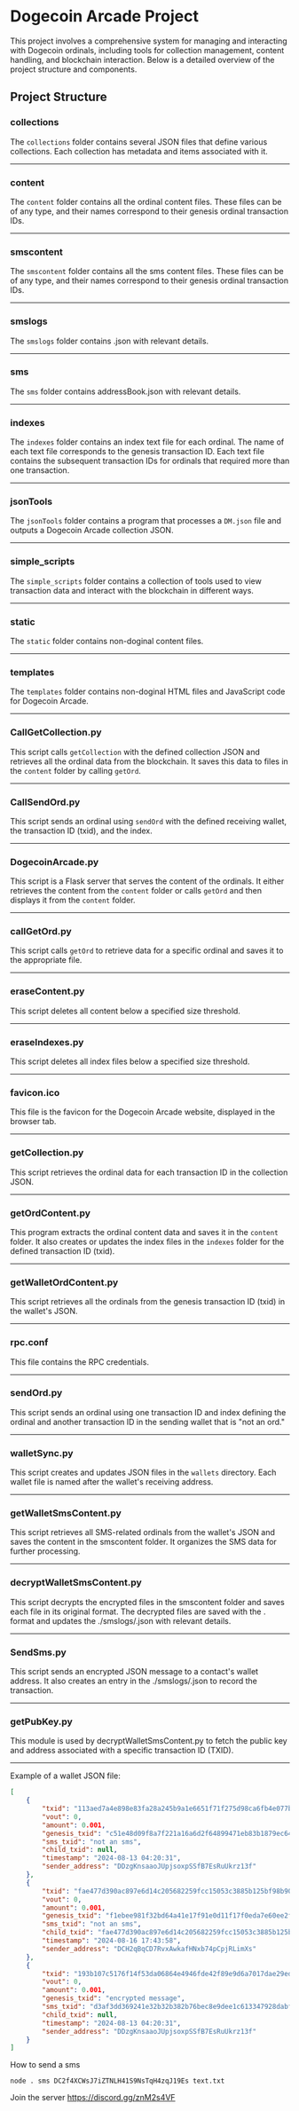 
# Dogecoin Arcade Project

This project involves a comprehensive system for managing and interacting with Dogecoin ordinals, including tools for collection management, content handling, and blockchain interaction. Below is a detailed overview of the project structure and components.

## Project Structure

### collections

The `collections` folder contains several JSON files that define various collections. Each collection has metadata and items associated with it.

---

### content

The `content` folder contains all the ordinal content files. These files can be of any type, and their names correspond to their genesis ordinal transaction IDs.

---

### smscontent

The `smscontent` folder contains all the sms content files. These files can be of any type, and their names correspond to their genesis ordinal transaction IDs.

---

### smslogs

The `smslogs` folder contains <contact address>.json with relevant details.

---

### sms

The `sms` folder contains addressBook.json with relevant details.

---
### indexes

The `indexes` folder contains an index text file for each ordinal. The name of each text file corresponds to the genesis transaction ID. Each text file contains the subsequent transaction IDs for ordinals that required more than one transaction.

---

### jsonTools

The `jsonTools` folder contains a program that processes a `DM.json` file and outputs a Dogecoin Arcade collection JSON.

---

### simple_scripts

The `simple_scripts` folder contains a collection of tools used to view transaction data and interact with the blockchain in different ways.

---

### static

The `static` folder contains non-doginal content files.

---

### templates

The `templates` folder contains non-doginal HTML files and JavaScript code for Dogecoin Arcade.

---

### CallGetCollection.py

This script calls `getCollection` with the defined collection JSON and retrieves all the ordinal data from the blockchain. It saves this data to files in the `content` folder by calling `getOrd`.

---

### CallSendOrd.py

This script sends an ordinal using `sendOrd` with the defined receiving wallet, the transaction ID (txid), and the index.

---

### DogecoinArcade.py

This script is a Flask server that serves the content of the ordinals. It either retrieves the content from the `content` folder or calls `getOrd` and then displays it from the `content` folder.

---

### callGetOrd.py

This script calls `getOrd` to retrieve data for a specific ordinal and saves it to the appropriate file.

---

### eraseContent.py

This script deletes all content below a specified size threshold.

---

### eraseIndexes.py

This script deletes all index files below a specified size threshold.

---

### favicon.ico

This file is the favicon for the Dogecoin Arcade website, displayed in the browser tab.

---

### getCollection.py

This script retrieves the ordinal data for each transaction ID in the collection JSON.

---

### getOrdContent.py

This program extracts the ordinal content data and saves it in the `content` folder. It also creates or updates the index files in the `indexes` folder for the defined transaction ID (txid).

---

### getWalletOrdContent.py

This script retrieves all the ordinals from the genesis transaction ID (txid) in the wallet's JSON.

---

### rpc.conf

This file contains the RPC credentials.

---

### sendOrd.py

This script sends an ordinal using one transaction ID and index defining the ordinal and another transaction ID in the sending wallet that is "not an ord."

---

### walletSync.py

This script creates and updates JSON files in the `wallets` directory. Each wallet file is named after the wallet's receiving address.

---

### getWalletSmsContent.py
This script retrieves all SMS-related ordinals from the wallet's JSON and saves the content in the smscontent folder. It organizes the SMS data for further processing.

---

### decryptWalletSmsContent.py
This script decrypts the encrypted files in the smscontent folder and saves each file in its original format. The decrypted files are saved with the <txid>.<mime type extension> format and updates the ./smslogs/<contact address>.json with relevant details.

---

### SendSms.py
This script sends an encrypted JSON message to a contact's wallet address. It also creates an entry in the ./smslogs/<contact address>.json to record the transaction.

---

### getPubKey.py
This module is used by decryptWalletSmsContent.py to fetch the public key and address associated with a specific transaction ID (TXID).

---

Example of a wallet JSON file:

```json
[
    {
        "txid": "113aed7a4e898e83fa28a245b9a1e6651f71f275d98ca6fb4e077b2497017b90",
        "vout": 0,
        "amount": 0.001,
        "genesis_txid": "c51e48d09f8a7f221a16a6d2f64899471eb83b1879ec64bc26e6fc1cd19ed722",
        "sms_txid": "not an sms",
        "child_txid": null,
        "timestamp": "2024-08-13 04:20:31",
        "sender_address": "DDzgKnsaaoJUpjsoxpSSfB7EsRuUkrz13f"
    },
    {
        "txid": "fae477d390ac897e6d14c205682259fcc15053c3885b125bf98b9055783cb44e",
        "vout": 0,
        "amount": 0.001,
        "genesis_txid": "f1ebee981f32bd64a41e17f91e0d11f17f0eda7e60ee2fa599a44adf2a11ef2c",
        "sms_txid": "not an sms",
        "child_txid": "fae477d390ac897e6d14c205682259fcc15053c3885b125bf98b9055783cb44e",
        "timestamp": "2024-08-16 17:43:58",
        "sender_address": "DCH2qBqCD7RvxAwkafHNxb74pCpjRLimXs"
    },
    {
        "txid": "193b107c5176f14f53da06864e4946fde42f89e9d6a7017dae29ed5b8cb08a58",
        "vout": 0,
        "amount": 0.001,
        "genesis_txid": "encrypted message",
        "sms_txid": "d3af3dd369241e32b32b382b76bec8e9dee1c613347928dabfff351055d5e0a0",
        "child_txid": null,
        "timestamp": "2024-08-13 04:20:31",
        "sender_address": "DDzgKnsaaoJUpjsoxpSSfB7EsRuUkrz13f"
    }
]
```
How to send a sms
```
node . sms DC2f4XCWsJ7iZTNLH41S9NsTqH4zqJ19Es text.txt
```
Join the server
https://discord.gg/znM2s4VF
